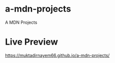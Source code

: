 # a-mdn-projects
A MDN Projects

Live Preview
=============================
https://muktadirnayem66.github.io/a-mdn-projects/
